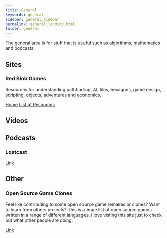 ```yaml
---
title: General
keywords: general
sidebar: general_sidebar
permalink: general_landing.html
folder: general
---
```



The general area is for stuff that is useful such as algorithms, mathematics and podcasts.

## Sites

### Red Blob Games

Resources for understanding pathfinding, AI, tiles, hexagons, game design, scripting, objects, adventures and economics.

[Home](http://www.redblobgames.com/)
[List of Resources](http://www-cs-students.stanford.edu/~amitp/gameprog.html)

## Videos

## Podcasts

### Lostcast

[Link](http://www.lostdecadegames.com/lostcast/)

## Other

### Open Source Game Clones

Feel like contributing to some open source game remakes or clones? Want to learn from others projects? This is a huge list of open source games written in a range of different languages. I love visting this site just to check out what other people are doing.

[Link](http://osgameclones.com/)